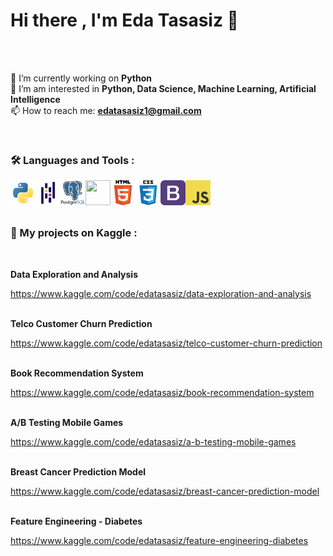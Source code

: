 # Hi there , I'm Eda Tasasiz 👋

<br>
<br>


🔭 I’m currently working on **Python**
<br>
🚀 I’m am interested in **Python, Data Science, Machine Learning, Artificial Intelligence**
<br>
📫 How to reach me: **edatasasiz1@gmail.com**


<br>

### :hammer_and_wrench: Languages and Tools :


<img src="https://raw.githubusercontent.com/devicons/devicon/master/icons/python/python-original.svg" width="40" height="40" align="left" style="max-width: 100%;">
<img src="https://raw.githubusercontent.com/devicons/devicon/2ae2a900d2f041da66e950e4d48052658d850630/icons/pandas/pandas-original.svg" width="40" height="40" align="left" style="max-width: 100%;">
<img src="https://raw.githubusercontent.com/devicons/devicon/master/icons/postgresql/postgresql-original-wordmark.svg" width="40" height="40" align="left" style="max-width: 100%;">
<img src="https://camo.githubusercontent.com/53ae1cb6abbfacfb463f0a0d2fbdb58acad261200cb61f3d32abd7ac0edacded/68747470733a2f2f736561626f726e2e7079646174612e6f72672f5f696d616765732f6c6f676f2d6d61726b2d6c6967687462672e737667" width="40" height="40" align="left" style="max-width: 100%;">

<img src="https://raw.githubusercontent.com/github/explore/80688e429a7d4ef2fca1e82350fe8e3517d3494d/topics/html/html.png" width="40" height="40" align="left" style="max-width: 100%;">
<img src="https://raw.githubusercontent.com/github/explore/80688e429a7d4ef2fca1e82350fe8e3517d3494d/topics/css/css.png" width="40" height="40" align="left" style="max-width: 100%;">
<img src="https://raw.githubusercontent.com/github/explore/80688e429a7d4ef2fca1e82350fe8e3517d3494d/topics/bootstrap/bootstrap.png" width="40" height="40" align="left" style="max-width: 100%;">
<img src="https://raw.githubusercontent.com/github/explore/80688e429a7d4ef2fca1e82350fe8e3517d3494d/topics/javascript/javascript.png" width="40" height="40" align="left" style="max-width: 100%;">


<br>
<br>
<br>



### 🚀 My projects on Kaggle :
<br>

**Data Exploration and Analysis**

https://www.kaggle.com/code/edatasasiz/data-exploration-and-analysis
<br>
<br>

**Telco Customer Churn Prediction**

https://www.kaggle.com/code/edatasasiz/telco-customer-churn-prediction
<br>
<br>

**Book Recommendation System**

https://www.kaggle.com/code/edatasasiz/book-recommendation-system
<br>
<br>

**A/B Testing Mobile Games**

https://www.kaggle.com/code/edatasasiz/a-b-testing-mobile-games
<br>
<br>

**Breast Cancer Prediction Model**

https://www.kaggle.com/code/edatasasiz/breast-cancer-prediction-model
<br>
<br>

**Feature Engineering - Diabetes**

https://www.kaggle.com/code/edatasasiz/feature-engineering-diabetes
<br>
<br>




